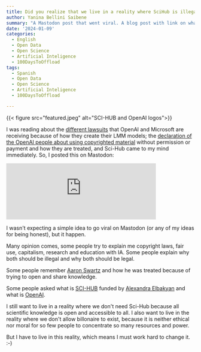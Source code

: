 ```yaml
---
title: Did you realize that we live in a reality where SciHub is illegal, and OpenAI is not?
author: Yanina Bellini Saibene
summary: "A Mastodon post that went viral. A blog post with link on what is Sci-Hub and what is OpenAI"
date: '2024-01-09'
categories:
  - English
  - Open Data
  - Open Science
  - Artificial Inteligence
  - 100DaysToOffload
tags:
  - Spanish
  - Open Data
  - Open Science
  - Artificial Inteligence
  - 100DaysToOffload

---
```


{{< figure src="featured.jpeg" alt="SCI-HUB and OpenAI logos">}}


I was reading about the [different lawsuits](https://www.nytimes.com/2023/12/27/business/media/new-york-times-open-ai-microsoft-lawsuit.html#:~:text=1.3k-,The%20Times%20Sues%20OpenAI%20and%20Microsoft%20Over%20A.I.,with%20it%2C%20the%20lawsuit%20said) that OpenAI and Microsoft are receiving because of how they create their LMM models; the [declaration of the OpenAI people about using copyrighted material](https://arstechnica.com/information-technology/2024/01/openai-says-its-impossible-to-create-useful-ai-models-without-copyrighted-material/) without permission or payment and how they are treated, and Sci-Hub came to my mind immediately. So, I posted this on Mastodon:

<iframe src="https://fosstodon.org/@yabellini/111727900478196827/embed" class="mastodon-embed" style="max-width: 100%; border: 0" width="400" allowfullscreen="allowfullscreen"></iframe><script src="https://fosstodon.org/embed.js" async="async"></script>

I wasn't expecting a simple idea to go viral on Mastodon (or any of my ideas for being honest), but it happen. 

Many opinion comes, some people try to explain me copyright laws, fair use, capitalism, research and education with IA.  Some people explain why both should be illegal and why both should be legal.  

Some people remember [Aaron Swartz](http://www.rememberaaronsw.com/statements/family.html) and how he was treated because of trying to open and share knowledge. 

Some people asked what is [SCI-HUB](https://en.wikipedia.org/wiki/Sci-Hub) funded by [Alexandra Elbakyan](https://en.wikipedia.org/wiki/Alexandra_Elbakyan) and what is [OpenAI](https://en.wikipedia.org/wiki/OpenAI). 

I still want to live in a reality where we don't need Sci-Hub because all scientific knowledge is open and accessible to all. I also want to live in the reality where we don't allow billonaire to exist, because it is neither ethical nor moral for so few people to concentrate so many resources and power.

But I have to live in this reality, which means I must work hard to change it. :-)